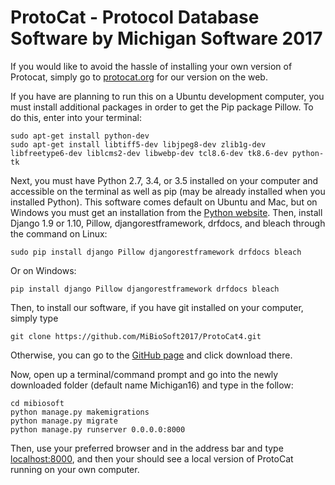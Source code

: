 # ProtoCat - Protocol Database Software by Michigan Software 2017

If you would like to avoid the hassle of installing your own version of Protocat, simply go to [protocat.org](http://protocat.org) for our version on the web.

If you have are planning to run this on a Ubuntu development computer, you must install additional packages in order to get the Pip package Pillow. To do this, enter into your terminal:
```
sudo apt-get install python-dev
sudo apt-get install libtiff5-dev libjpeg8-dev zlib1g-dev libfreetype6-dev liblcms2-dev libwebp-dev tcl8.6-dev tk8.6-dev python-tk
```
Next, you must have Python 2.7, 3.4, or 3.5 installed on your computer and accessible on the terminal as well as pip (may be already installed when you installed Python). This software comes default on Ubuntu and Mac, but on Windows you must get an installation from the [Python website](https://www.python.org/downloads/release/python-350/).
Then, install Django 1.9 or 1.10, Pillow, djangorestframework, drfdocs, and bleach through the command on Linux:

```
sudo pip install django Pillow djangorestframework drfdocs bleach
```

Or on Windows:

```
pip install django Pillow djangorestframework drfdocs bleach
```

Then, to install our software, if you have git installed on your computer, simply type

```
git clone https://github.com/MiBioSoft2017/ProtoCat4.git
```

Otherwise, you can go to the [GitHub page](https://github.com/MiBioSoft2017/ProtoCat4.git) and click download there.

Now, open up a terminal/command prompt and go into the newly downloaded folder (default name Michigan16) and type in the follow:
```
cd mibiosoft
python manage.py makemigrations
python manage.py migrate
python manage.py runserver 0.0.0.0:8000
```
Then, use your preferred browser and in the address bar and type [localhost:8000](localhost:8000), and then your should see a local version of ProtoCat running on your own computer.
